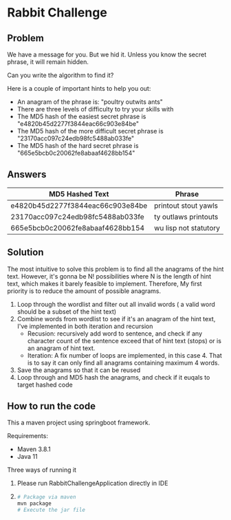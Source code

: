 # Rabbit Challenge

## Problem

We have a message for you. But we hid it.
Unless you know the secret phrase, it will remain hidden.

Can you write the algorithm to find it?

Here is a couple of important hints to help you out:

- An anagram of the phrase is: "poultry outwits ants"
- There are three levels of difficulty to try your skills with
- The MD5 hash of the easiest secret phrase is "e4820b45d2277f3844eac66c903e84be"
- The MD5 hash of the more difficult secret phrase is "23170acc097c24edb98fc5488ab033fe"
- The MD5 hash of the hard secret phrase is "665e5bcb0c20062fe8abaaf4628bb154"



## Answers

| MD5 Hashed Text                  | Phrase                |
| -------------------------------- | --------------------- |
| e4820b45d2277f3844eac66c903e84be | printout stout yawls  |
| 23170acc097c24edb98fc5488ab033fe | ty outlaws printouts  |
| 665e5bcb0c20062fe8abaaf4628bb154 | wu lisp not statutory |



## Solution

The most intuitive to solve this problem is to find all the anagrams of the hint text. However, it's gonna be N! possibilities where N is the length of hint text, which makes it barely feasible to implement. Therefore, My first priority is to reduce the amount of possible anagrams.

1. Loop through the wordlist and filter out all invalid words ( a valid word should be a subset of the hint text)
2. Combine words from wordlist to see if it's an anagram of the hint text, I've implemented in both iteration and recursion
    - Recusion: recursively add word to sentence, and check if any character count of the sentence exceed that of hint text (stops) or is an anagram of hint text.
    - Iteration: A fix number of loops are implemented, in this case 4. That is to say it can only find all anagrams containing maximum 4 words.
3. Save the anagrams so that it can be reused
4. Loop through and MD5 hash the anagrams, and check if it euqals to target hashed code



## How to run the code

This a maven project using springboot framework.

Requirements:

- Maven 3.8.1
- Java 11

Three ways of running it

1. Please run RabbitChallengeApplication directly in IDE

2. ```bash
   # Package via maven
   mvn package
   # Execute the jar file
   ```


